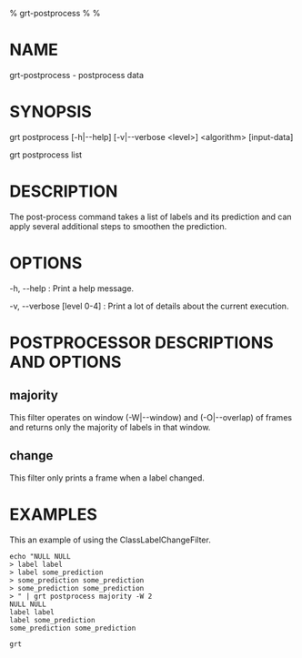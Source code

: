 % grt-postprocess
%
%
 
# NAME

 grt-postprocess - postprocess data

# SYNOPSIS

 grt postprocess [-h|--help] [-v|--verbose \<level\>]
                \<algorithm\> [input-data]

 grt postprocess list

# DESCRIPTION

 The post-process command takes a list of labels and its prediction and can apply several additional steps to smoothen the prediction.

# OPTIONS

-h, --help
:   Print a help message.
 
-v, --verbose [level 0-4]
:   Print a lot of details about the current execution.


# POSTPROCESSOR DESCRIPTIONS AND OPTIONS

## majority

 This filter operates on window (-W|--window) and (-O|--overlap) of frames and returns only the majority of labels in that window.

## change

 This filter only prints a frame when a label changed.

# EXAMPLES

 This an example of using the ClassLabelChangeFilter.

    echo "NULL NULL
    > label label
    > label some_prediction
    > some_prediction some_prediction
    > some_prediction some_prediction
    > " | grt postprocess majority -W 2
    NULL NULL
    label label
    label some_prediction
    some_prediction some_prediction
    
    grt 
